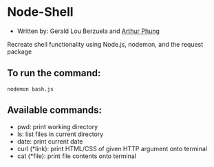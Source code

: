 # Node-Shell
- Written by: Gerald Lou Berzuela and [Arthur Phung](https://github.com/arthurphung)

Recreate shell functionality using Node.js, nodemon, and the request package

## To run the command:
```
nodemon bash.js
```

## Available commands:
- pwd: print working directory
- ls: list files in current directory
- date: print current date
- curl (*link): print HTML/CSS of given HTTP argument onto terminal
- cat (*file): print file contents onto terminal
